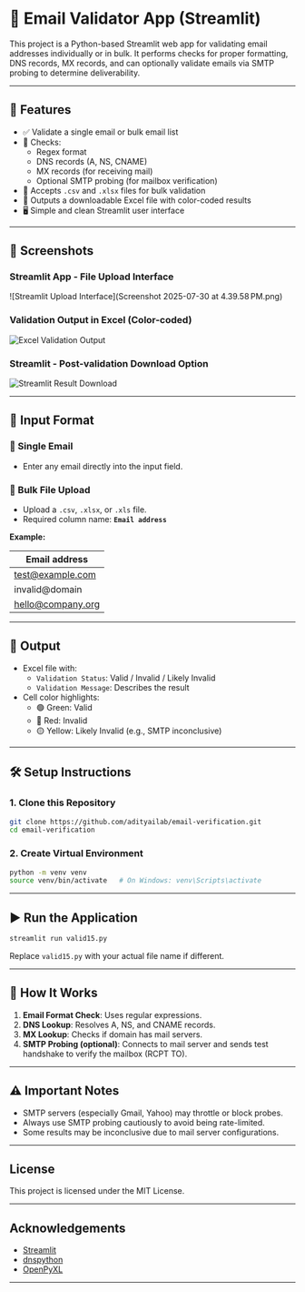# 📧 Email Validator App (Streamlit)

This project is a Python-based Streamlit web app for validating email addresses individually or in bulk. It performs checks for proper formatting, DNS records, MX records, and can optionally validate emails via SMTP probing to determine deliverability.

---

## 🚀 Features

- ✅ Validate a single email or bulk email list
- 🧪 Checks:
  - Regex format
  - DNS records (A, NS, CNAME)
  - MX records (for receiving mail)
  - Optional SMTP probing (for mailbox verification)
- 📄 Accepts `.csv` and `.xlsx` files for bulk validation
- 🎨 Outputs a downloadable Excel file with color-coded results
- 🖥️ Simple and clean Streamlit user interface

---

## 📸 Screenshots

### Streamlit App - File Upload Interface
![Streamlit Upload Interface](Screenshot 2025-07-30 at 4.39.58 PM.png)

### Validation Output in Excel (Color-coded)
![Excel Validation Output](screenshot2.png)

### Streamlit - Post-validation Download Option
![Streamlit Result Download](screenshot3.png)

---

## 📂 Input Format

### 📧 Single Email

- Enter any email directly into the input field.

### 📁 Bulk File Upload

- Upload a `.csv`, `.xlsx`, or `.xls` file.
- Required column name: **`Email address`**

**Example:**

| Email address         |
|-----------------------|
| test@example.com      |
| invalid@domain        |
| hello@company.org     |

---

## 🎨 Output

- Excel file with:
  - `Validation Status`: Valid / Invalid / Likely Invalid
  - `Validation Message`: Describes the result
- Cell color highlights:
  - 🟢 Green: Valid
  - 🔴 Red: Invalid
  - 🟡 Yellow: Likely Invalid (e.g., SMTP inconclusive)

---

## 🛠️ Setup Instructions

### 1. Clone this Repository

```bash
git clone https://github.com/adityailab/email-verification.git
cd email-verification
```

### 2. Create Virtual Environment

```bash
python -m venv venv
source venv/bin/activate   # On Windows: venv\Scripts\activate
```


---

## ▶️ Run the Application

```bash
streamlit run valid15.py
```

Replace `valid15.py` with your actual file name if different.

---

## 🔎 How It Works

1. **Email Format Check**: Uses regular expressions.
2. **DNS Lookup**: Resolves A, NS, and CNAME records.
3. **MX Lookup**: Checks if domain has mail servers.
4. **SMTP Probing (optional)**: Connects to mail server and sends test handshake to verify the mailbox (RCPT TO).

---

## ⚠️ Important Notes

- SMTP servers (especially Gmail, Yahoo) may throttle or block probes.
- Always use SMTP probing cautiously to avoid being rate-limited.
- Some results may be inconclusive due to mail server configurations.

---

## License

This project is licensed under the MIT License.

---

## Acknowledgements

- [Streamlit](https://streamlit.io/)
- [dnspython](https://www.dnspython.org/)
- [OpenPyXL](https://openpyxl.readthedocs.io/en/stable/)

---

